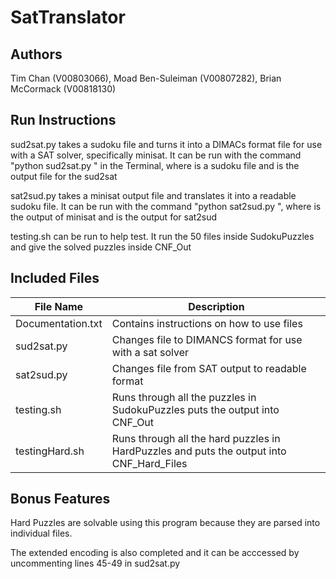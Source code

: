 # SatTranslator
## Authors
Tim Chan (V00803066), Moad Ben-Suleiman (V00807282), Brian McCormack (V00818130)

## Run Instructions
sud2sat.py takes a sudoku file and turns it into a DIMACs format file for use with a SAT solver, specifically minisat.
It can be run with the command "python sud2sat.py <inputfile> <outputfile>" in the Terminal,
where <inputfile> is a sudoku file and <outputfile> is the output file for the sud2sat


sat2sud.py takes a minisat output file and translates it into a readable sudoku file. It can be run with the command "python sat2sud.py <inputfile> <outputfile>", where <inputfile> is the output of minisat and <outputfile> is the output for sat2sud


testing.sh can be run to help test. It run the 50 files inside SudokuPuzzles and give the solved puzzles inside CNF_Out


## Included Files
|File Name|Description|
|---------|------------|
|Documentation.txt   |  Contains instructions on how to use files |
|sud2sat.py         | Changes file to DIMANCS format for use with a sat solver|
|sat2sud.py         | Changes file from SAT output to readable format|
|testing.sh         | Runs through all the puzzles in SudokuPuzzles puts the output into CNF_Out|
|testingHard.sh     | Runs through all the hard puzzles in HardPuzzles and puts the output into CNF_Hard_Files|

## Bonus Features
Hard Puzzles are solvable using this program because they are parsed into individual files.

The extended encoding is also completed and it can be acccessed by uncommenting
lines 45-49 in sud2sat.py
